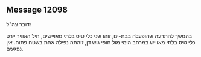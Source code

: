 ## Message 12098

דובר צה"ל:

בהמשך להתרעה שהופעלה בבת-ים, זוהו שני כלי טיס בלתי מאויישים, חיל האוויר יירט כלי טיס בלתי מאוייש במרחב הימי מול חופי גוש דן, זוהתה נפילה אחת בשטח פתוח. אין נפגעים.

